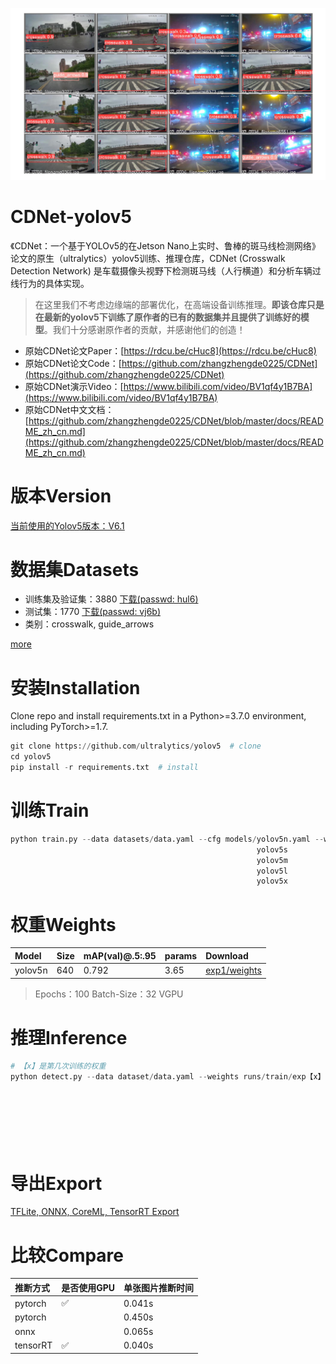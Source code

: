 ![](./images/home.png)

# CDNet-yolov5

《CDNet：一个基于YOLOv5的在Jetson Nano上实时、鲁棒的斑马线检测网络》论文的原生（ultralytics）yolov5训练、推理仓库，CDNet (Crosswalk Detection Network) 是车载摄像头视野下检测斑马线（人行横道）和分析车辆过线行为的具体实现。

> 在这里我们不考虑边缘端的部署优化，在高端设备训练推理。**即该仓库只是在最新的yolov5下训练了原作者的已有的数据集并且提供了训练好的模型**。我们十分感谢原作者的贡献，并感谢他们的创造！

- 原始CDNet论文Paper：[https://rdcu.be/cHuc8](https://rdcu.be/cHuc8)
- 原始CDNet论文Code：[https://github.com/zhangzhengde0225/CDNet](https://github.com/zhangzhengde0225/CDNet)
- 原始CDNet演示Video：[https://www.bilibili.com/video/BV1qf4y1B7BA](https://www.bilibili.com/video/BV1qf4y1B7BA)
- 原始CDNet中文文档：[https://github.com/zhangzhengde0225/CDNet/blob/master/docs/README_zh_cn.md](https://github.com/zhangzhengde0225/CDNet/blob/master/docs/README_zh_cn.md)

# 版本Version

[当前使用的Yolov5版本：V6.1](https://github.com/ultralytics/yolov5/tree/v6.1)


# 数据集Datasets

- 训练集及验证集：3880 [下载(passwd: hul6)](https://pan.baidu.com/s/1jAsQ_kbU7cX0AqK4wDm6LA)
- 测试集：1770  [下载(passwd: vj6b)](https://pan.baidu.com/s/1-AWw2AjE8zTP-iVjOoifOg)
- 类别：crosswalk, guide_arrows

[more](https://github.com/zhangzhengde0225/CDNet/blob/master/docs/DATASETS.md)


# 安装Installation

Clone repo and install requirements.txt in a Python>=3.7.0 environment, including PyTorch>=1.7.
```python
git clone https://github.com/ultralytics/yolov5  # clone
cd yolov5
pip install -r requirements.txt  # install
```

# 训练Train

```python
python train.py --data datasets/data.yaml --cfg models/yolov5n.yaml --weights weights/yolov5n.pt --batch-size 128 --img 640 --epochs 100
                                                       yolov5s                        yolov5s.pt              64                     150
                                                       yolov5m                        yolov5m.pt              40                     300
                                                       yolov5l                        yolov5l.pt              24
                                                       yolov5x                        yolov5x.pt              16
```

# 权重Weights

|Model|Size|mAP(val)@.5:.95|params|Download|
|:-|:-|:-|:-|:-|
|yolov5n|640|0.792|3.65|[exp1/weights](https://github.com/WangRongsheng/CDNet-yolov5/tree/main/runs/train/exp1/weights)|

> Epochs：100 Batch-Size：32 VGPU

# 推理Inference

```python
# 【x】是第几次训练的权重
python detect.py --data dataset/data.yaml --weights runs/train/exp【x】/weights/best.pt --device 0 --source 0  # 摄像头
                                                                                                        img.jpg  # 图片
                                                                                                        vid.mp4  # 视频
                                                                                                        path/  # directory
                                                                                                        path/*.jpg  # glob
                                                                                                        'https://youtu.be/Zgi9g1ksQHc'  # YouTube
                                                                                                        'rtsp://example.com/media.mp4'  # RTSP, RTMP, HTTP stream
```
# 导出Export

[TFLite, ONNX, CoreML, TensorRT Export](https://github.com/ultralytics/yolov5/issues/251)

# 比较Compare

|推断方式|是否使用GPU|单张图片推断时间|
|:-|:-|:-|
|pytorch|✅|0.041s|
|pytorch||0.450s|
|onnx||0.065s|
|tensorRT|✅|0.040s|
